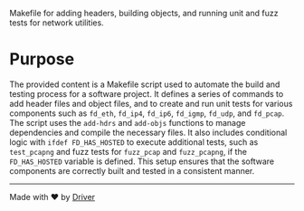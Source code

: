 <!--------------------------------------------------------------------------------->
<!-- IMPORTANT: This file is auto-generated by Driver (https://driver.ai). -------->
<!-- Manual edits may be overwritten on future commits. --------------------------->
<!--------------------------------------------------------------------------------->

Makefile for adding headers, building objects, and running unit and fuzz tests for network utilities.

# Purpose
The provided content is a Makefile script used to automate the build and testing process for a software project. It defines a series of commands to add header files and object files, and to create and run unit tests for various components such as `fd_eth`, `fd_ip4`, `fd_ip6`, `fd_igmp`, `fd_udp`, and `fd_pcap`. The script uses the `add-hdrs` and `add-objs` functions to manage dependencies and compile the necessary files. It also includes conditional logic with `ifdef FD_HAS_HOSTED` to execute additional tests, such as `test_pcapng` and fuzz tests for `fuzz_pcap` and `fuzz_pcapng`, if the `FD_HAS_HOSTED` variable is defined. This setup ensures that the software components are correctly built and tested in a consistent manner.

---
Made with ❤️ by [Driver](https://www.driver.ai/)